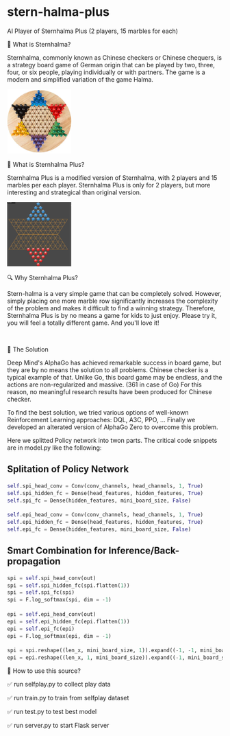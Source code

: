 # stern-halma-plus
AI Player of Sternhalma Plus (2 players, 15 marbles for each)

🎈 What is Sternhalma?

Sternhalma, commonly known as Chinese checkers or Chinese chequers, is a strategy board game of German origin that can be played by two, three, four, or six people, playing individually or with partners. The game is a modern and simplified variation of the game Halma.

<img src="img/original_halma.webp" alt="Stern-Halma Board" width="150" height="150" />

<br>

🎈 What is Sternhalma Plus?

Sternhalma Plus is a modified version of Sternhalma, with 2 players and 15 marbles per each player. Sternhalma Plus is only for 2 players, but more interesting and strategical than original version.

<img src="img/halma_plus.png" alt="Stern-Halma Board" width="150" height="150" />

<br>

🔍 Why Sternhalma Plus?

Stern-halma is a very simple game that can be completely solved. However, simply placing one more marble row significantly increases the complexity of the problem and makes it difficult to find a winning strategy. Therefore, Sternhalma Plus is by no means a game for kids to just enjoy. Please try it, you will feel a totally different game. And you'll love it!

<br>

🎯 The Solution

Deep Mind's AlphaGo has achieved remarkable success in board game, but they are by no means the solution to all problems.
Chinese checker is a typical example of that. Unlike Go, this board game may be endless, and the actions are non-regularized and massive. (361 in case of Go)
For this reason, no meaningful research results have been produced for Chinese checker.

To find the best solution, we tried various options of well-known Reinforcement Learning approaches: DQL, A3C, PPO, ...
Finally we developed an alterated version of AlphaGo Zero to overcome this problem.

Here we splitted Policy network into twon parts. The critical code snippets are in model.py like the following:

## Splitation of Policy Network

```python
self.spi_head_conv = Conv(conv_channels, head_channels, 1, True)
self.spi_hidden_fc = Dense(head_features, hidden_features, True)
self.spi_fc = Dense(hidden_features, mini_board_size, False)

self.epi_head_conv = Conv(conv_channels, head_channels, 1, True)
self.epi_hidden_fc = Dense(head_features, hidden_features, True)
self.epi_fc = Dense(hidden_features, mini_board_size, False)
```

## Smart Combination for Inference/Back-propagation

```python
spi = self.spi_head_conv(out)
spi = self.spi_hidden_fc(spi.flatten(1))
spi = self.spi_fc(spi)
spi = F.log_softmax(spi, dim = -1)

epi = self.epi_head_conv(out)
epi = self.epi_hidden_fc(epi.flatten(1))
epi = self.epi_fc(epi)
epi = F.log_softmax(epi, dim = -1)

spi = spi.reshape((len_x, mini_board_size, 1)).expand((-1, -1, mini_board_size))
epi = epi.reshape((len_x, 1, mini_board_size)).expand((-1, mini_board_size, -1))
```

💬 How to use this source?

   ✅ run selfplay.py to collect play data

   ✅ run train.py to train from selfplay dataset

   ✅ run test.py to test best model

   ✅ run server.py to start Flask server
